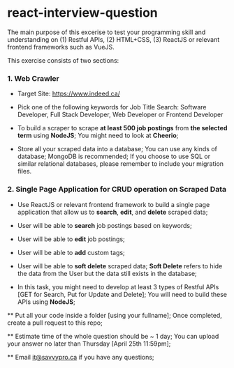 # react-interview-question

The main purpose of this excerise to test your programming skill and understanding on (1) Restful APIs, (2) HTML+CSS, (3) ReactJS or relevant frontend frameworks such as VueJS.

This exercise consists of two sections:

### 1. Web Crawler

- Target Site: https://www.indeed.ca/

- Pick one of the following keywords for Job Title Search: Software Developer, Full Stack Developer, Web Developer or Frontend Developer

- To build a scraper to scrape **at least 500 job postings** from **the selected term** using **NodeJS**; You might need to look at **Cheerio**;

- Store all your scraped data into a database; You can use any kinds of database; MongoDB is recommended; If you choose to use SQL or similar relational databases, please remember to include your migration files.

### 2. Single Page Application for CRUD operation on Scraped Data

- Use ReactJS or relevant frontend framework to build a single page application that allow us to **search**, **edit**, and **delete** scraped data; 

- User will be able to **search** job postings based on keywords;

- User will be able to **edit** job postings;

- User will be able to **add** custom tags;

- User will be able to **soft delete** scraped data; **Soft Delete** refers to hide the data from the User but the data still exists in the database; 

- In this task, you might need to develop at least 3 types of Restful APIs [GET for Search, Put for Update and Delete]; You will need to build these APIs using **NodeJS**;

** Put all your code inside a folder [using your fullname]; Once completed, create a pull request to this repo;

** Estimate time of the whole question should be ~ 1 day; You can upload your answer no later than Thursday [April 25th 11:59pm];

** Email it@savvypro.ca if you have any questions;

